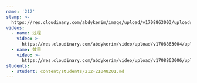 ```yaml
---
name: '212'
stamp: >-
  https://res.cloudinary.com/abdykerim/image/upload/v1708863003/uploads/image/university-stamp_vojwlq.svg
videos:
  - name: 过程
    video: >-
      https://res.cloudinary.com/abdykerim/video/upload/v1708863004/uploads/groups/211/intro-vid_lxgzed.mp4
  - name: 效果
    video: >-
      https://res.cloudinary.com/abdykerim/video/upload/v1708863006/uploads/groups/211/result_op87yw.mp4
students:
  - student: content/students/212-21048201.md
---
```


